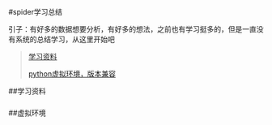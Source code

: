 #spider学习总结

引子：有好多的数据想要分析，有好多的想法，之前也有学习挺多的，但是一直没有系统的总结学习，从这里开始吧

> [学习资料](#info)
>
> [python虚拟环境，版本兼容](#virtural)
>
> []()


##<a name="info"></a>学习资料

###


##<a name="virtural"></a>虚拟环境

###
